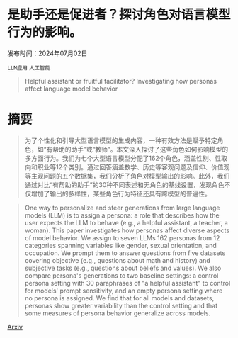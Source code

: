 # 是助手还是促进者？探讨角色对语言模型行为的影响。

发布时间：2024年07月02日

`LLM应用` `人工智能`

> Helpful assistant or fruitful facilitator? Investigating how personas affect language model behavior

# 摘要

> 为了个性化和引导大型语言模型的生成内容，一种有效方法是赋予特定角色，如“有帮助的助手”或“教师”。本文深入探讨了这些角色如何影响模型的多方面行为。我们为七个大型语言模型分配了162个角色，涵盖性别、性取向和职业等12个类别。通过回答涵盖数学、历史等客观问题及信仰、价值观等主观问题的五个数据集，我们分析了角色对模型输出的影响。此外，我们通过对比“有帮助的助手”的30种不同表述和无角色的基线设置，发现角色不仅增加了输出的多样性，某些角色行为特征还具有跨模型的普遍性。

> One way to personalize and steer generations from large language models (LLM) is to assign a persona: a role that describes how the user expects the LLM to behave (e.g., a helpful assistant, a teacher, a woman). This paper investigates how personas affect diverse aspects of model behavior. We assign to seven LLMs 162 personas from 12 categories spanning variables like gender, sexual orientation, and occupation. We prompt them to answer questions from five datasets covering objective (e.g., questions about math and history) and subjective tasks (e.g., questions about beliefs and values). We also compare persona's generations to two baseline settings: a control persona setting with 30 paraphrases of "a helpful assistant" to control for models' prompt sensitivity, and an empty persona setting where no persona is assigned. We find that for all models and datasets, personas show greater variability than the control setting and that some measures of persona behavior generalize across models.

[Arxiv](https://arxiv.org/abs/2407.02099)